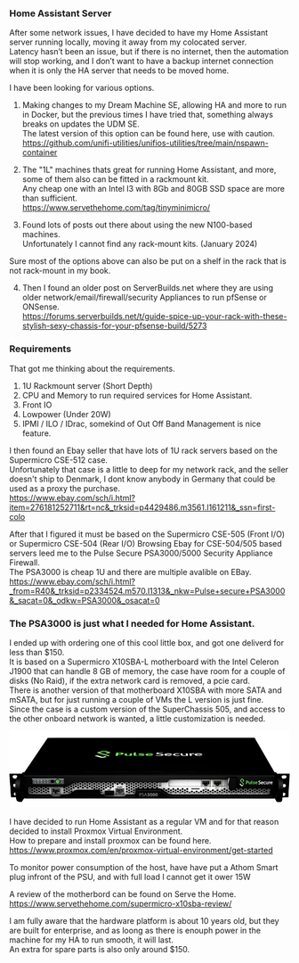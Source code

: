 ### Home Assistant Server

After some network issues, I have decided to have my Home Assistant server running locally, moving it away from my colocated server.  
Latency hasn’t been an issue, but if there is no internet, then the automation will stop working, and I don’t want to have a backup internet connection when it is only the HA server that needs to be moved home.  

I have been looking for various options.  
  
1. Making changes to my Dream Machine SE, allowing HA and more to run in Docker, but the previous times I have tried that, something always breaks on updates the UDM SE.  
The latest version of this option can be found here, use with caution.  
https://github.com/unifi-utilities/unifios-utilities/tree/main/nspawn-container  
  
2. The "1L" machines thats great for running Home Assistant, and more, some of them also can be fitted in a rackmount kit.  
Any cheap one with an Intel I3 with 8Gb and 80GB SSD space are more than sufficient.  
https://www.servethehome.com/tag/tinyminimicro/  
  
3. Found lots of posts out there about using the new N100-based machines.  
Unfortunately I cannot find any rack-mount kits. (January 2024)  
  
Sure most of the options above can also be put on a shelf in the rack that is not rack-mount in my book.
  
4. Then I found an older post on ServerBuilds.net where they are using older network/email/firewall/security Appliances to run pfSense or ONSense.  
https://forums.serverbuilds.net/t/guide-spice-up-your-rack-with-these-stylish-sexy-chassis-for-your-pfsense-build/5273  
  
  
### Requirements   
That got me thinking about the requirements.  
  
1. 1U Rackmount server (Short Depth)  
2. CPU and Memory to run required services for Home Assistant.  
3. Front IO  
4. Lowpower (Under 20W)  
5. IPMI / ILO / IDrac, somekind of Out Off Band Management is nice feature.  

I then found an Ebay seller that have lots of 1U rack servers based on the Supermicro CSE-512 case.  
Unfortunately that case is a little to deep for my network rack, and the seller doesn't ship to Denmark, I dont know anybody in Germany that could be used as a proxy the purchase.  
https://www.ebay.com/sch/i.html?item=276181252711&rt=nc&_trksid=p4429486.m3561.l161211&_ssn=first-colo  
  
After that I figured it must be based on the Supermicro CSE-505 (Front I/O) or Supermicro CSE-504 (Rear I/O)
Browsing Ebay for CSE-504/505 based servers leed me to the Pulse Secure PSA3000/5000 Security Appliance Firewall.  
The PSA3000 is cheap 1U and there are multiple avalible on EBay.  
https://www.ebay.com/sch/i.html?_from=R40&_trksid=p2334524.m570.l1313&_nkw=Pulse+secure+PSA3000&_sacat=0&_odkw=PSA3000&_osacat=0  
  
  
### The PSA3000 is just what I needed for Home Assistant.  
  
I ended up with ordering one of this cool little box, and got one deliverd for less than $150.  
It is based on a Supermicro X10SBA-L motherboard with the Intel Celeron J1900 that can handle 8 GB of memory, the case have room for a couple of disks (No Raid), if the extra network card is removed, a pcie card.  
There is another version of that motherboard X10SBA with more SATA and mSATA, but for just running a couple of VMs the L version is just fine.  
Since the case is a custom version of the SuperChassis 505, and access to the other onboard network is wanted, a little customization is needed.  
  
![PSA3000](https://github.com/SysAdminDk/HomeAssistant/blob/main/Virtual%20Environment/images/PSA3000.png?raw=true)
  
  
I have decided to run Home Assistant as a regular VM and for that reason decided to install Proxmox Virtual Environment.  
How to prepare and install proxmox can be found here.  
https://www.proxmox.com/en/proxmox-virtual-environment/get-started
  
To monitor power consumption of the host, have have put a Athom Smart plug infront of the PSU, and with full load I cannot get it ower 15W  

A review of the motherbord can be found on Serve the Home.  
https://www.servethehome.com/supermicro-x10sba-review/
  
I am fully aware that the hardware platform is about 10 years old, but they are built for enterprise, and as loong as there is enouph power in the machine for my HA to run smooth, it will last.  
An extra for spare parts is also only around $150.  
  